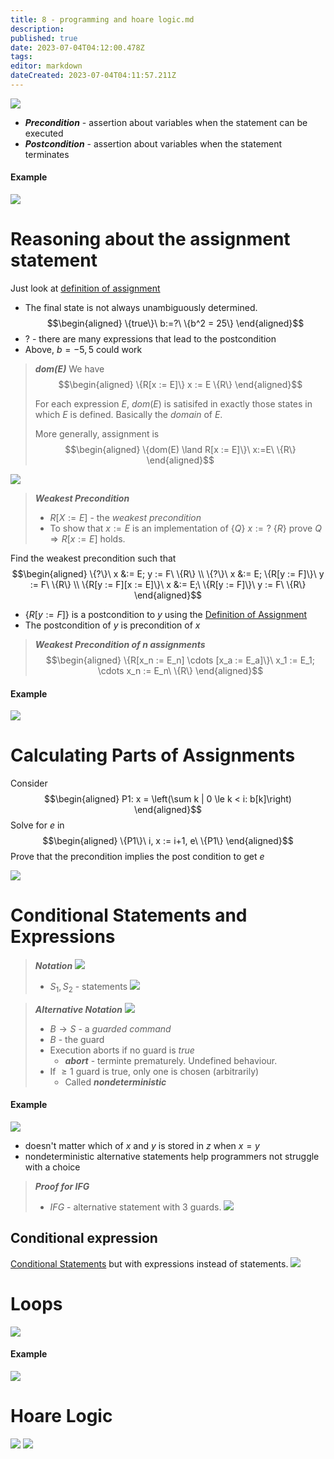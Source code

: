 ```yaml
---
title: 8 - programming and hoare logic.md
description: 
published: true
date: 2023-07-04T04:12:00.478Z
tags: 
editor: markdown
dateCreated: 2023-07-04T04:11:57.211Z
---
```


![](/images/20221031175235.png)

- ***Precondition*** - assertion about variables when the statement can be executed
- ***Postcondition*** - assertion about variables when the statement terminates

#### Example
![](/images/20221031180646.png)

# Reasoning about the assignment statement
Just look at [definition of assignment](/courses/y2/fall/compsci_2lc3/lecture_notes/8_-_programming_and_hoare_logic.md)

- The final state is not always unambiguously determined.
$$\begin{aligned}
    \{true\}\ b:=?\ \{b^2 = 25\}
\end{aligned}$$
- ? - there are many expressions that lead to the postcondition
- Above, $b = -5, 5$ could work

> ***$dom(E)$***
> We have
> $$\begin{aligned}
>     \{R[x := E]\} x := E \{R\}
> \end{aligned}$$
> 
> For each expression $E$,  $dom(E)$ is satisifed in exactly those states in which $E$ is defined.
> Basically the *domain* of $E$.
> 
> More generally, assignment is
> $$\begin{aligned}
>     \{dom(E) \land R[x := E]\}\ x:=E\ \{R\}
> \end{aligned}$$

![](/images/20221101003424.png)

> ***Weakest Precondition***
> - $R[X:=E]$ - the *weakest precondition*
> - To show that $x := E$ is an implementation of $\{Q\}\ x := ?\ \{R\}$ prove $Q \Rightarrow R[x := E]$ holds.

Find the weakest precondition such that
$$\begin{aligned}
    \{?\}\ x &:= E; y := F\ \{R\} \\
    \{?\}\ x &:= E; \{R[y := F]\}\ y := F\ \{R\} \\
    \{R[y := F][x := E]\}\ x &:= E;\ \{R[y := F]\}\ y := F\ \{R\}
\end{aligned}$$
- $\{R[y:=F]\}$ is a postcondition to $y$ using the [Definition of Assignment](/courses/y2/fall/compsci_2lc3/lecture_notes/8_-_programming_and_hoare_logic.md)
- The postcondition of $y$ is precondition of $x$

> ***Weakest Precondition of $n$ assignments***
> $$\begin{aligned}
>     \{R[x_n := E_n] \cdots [x_a := E_a]\}\ x_1 := E_1; \cdots x_n := E_n\ \{R\}
> \end{aligned}$$

#### Example
![](/images/20221101104643.png)

# Calculating Parts of Assignments
Consider
$$\begin{aligned}
    P1: x = \left(\sum k | 0 \le k < i: b[k]\right)
\end{aligned}$$
Solve for $e$ in
$$\begin{aligned}
    \{P1\}\ i, x := i+1, e\ \{P1\}
\end{aligned}$$
Prove that the precondition implies the post condition to get $e$

![](/images/20221101105405.png)

# Conditional Statements and Expressions
> ***Notation***
> ![](/images/20221101110403.png)
> - $S_1, S_2$ - statements
![](/images/20221101110506.png)

> ***Alternative Notation***
> ![](/images/20221101110702.png)
> 
> - $B \to S$ - a *guarded command*
> - $B$ - the guard
> - Execution aborts if no guard is *true*
>     - ***abort*** - terminte prematurely. Undefined behaviour.
> - If $\ge 1$ guard is true, only one is chosen (arbitrarily)
>     - Called ***nondeterministic***

#### Example
![](/images/20221101111152.png)
- doesn't matter which of $x$ and $y$ is stored in $z$ when $x = y$
- nondeterministic alternative statements help programmers not struggle with a choice

> ***Proof for $IFG$***
> - $IFG$ - alternative statement with 3 guards.
> ![](/images/20221101111607.png)

## Conditional expression
[Conditional Statements](/courses/y2/fall/compsci_2lc3/lecture_notes/8_-_programming_and_hoare_logic.md) but with expressions instead of statements.
![](/images/20221101112327.png)

# Loops
![](/images/20221101111940.png)

#### Example
![](/images/20221101112001.png)

# Hoare Logic
![](/images/20221101112404.png)
![](/images/20221101112412.png)